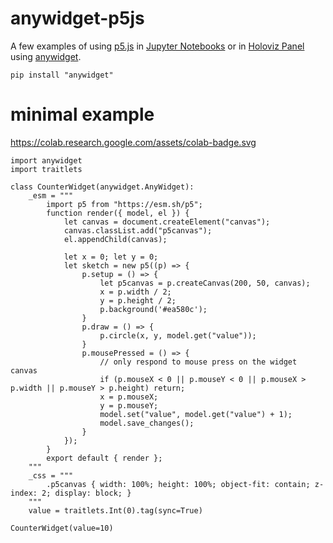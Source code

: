 # anywidget-p5js

A few examples of using [p5.js](https://p5js.org/) in [Jupyter Notebooks](https://jupyter.org/) or in [Holoviz Panel](https://panel.holoviz.org/) using [anywidget](https://anywidget.dev/).


```
pip install "anywidget"
```

# minimal example
[<https://colab.research.google.com/assets/colab-badge.svg>](
https://colab.research.google.com/github/daan/anywidget-p5js/blob/44759e1e859f51b259fb5c766118f70c18bfec1b/minimal-example/minimal-example.ipynb")


```
import anywidget
import traitlets

class CounterWidget(anywidget.AnyWidget):
    _esm = """
        import p5 from "https://esm.sh/p5";
        function render({ model, el }) {
            let canvas = document.createElement("canvas");
            canvas.classList.add("p5canvas");
            el.appendChild(canvas);
        
            let x = 0; let y = 0;
            let sketch = new p5((p) => {
                p.setup = () => {
                    let p5canvas = p.createCanvas(200, 50, canvas);
                    x = p.width / 2;
                    y = p.height / 2;
                    p.background('#ea580c');
                }
                p.draw = () => {
                    p.circle(x, y, model.get("value"));
                }
                p.mousePressed = () => {
                    // only respond to mouse press on the widget canvas
                    if (p.mouseX < 0 || p.mouseY < 0 || p.mouseX > p.width || p.mouseY > p.height) return;
                    x = p.mouseX;
                    y = p.mouseY;
                    model.set("value", model.get("value") + 1);
                    model.save_changes();
                }
            });
        }
        export default { render };
    """
    _css = """
        .p5canvas { width: 100%; height: 100%; object-fit: contain; z-index: 2; display: block; }
    """
    value = traitlets.Int(0).tag(sync=True)

CounterWidget(value=10)
```
